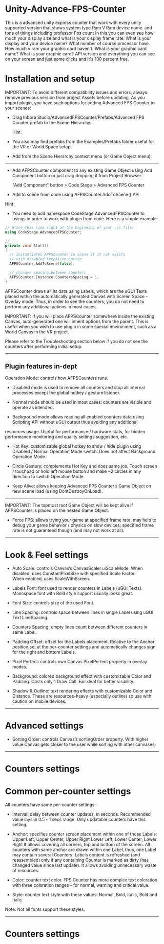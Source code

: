 # Unity-Advance-FPS-Counter
This is a advanced unity express counter that work with every unity supported version that shows system type Ram V Ram device name. and tons of things including professor Fps count In this you can even see how much your display size and what is your display frame rate. What is your display and your device name? What number of course processor have. How much v ram your graphic card haven't. What is your graphic card name? What is your graphic card? API version and everything you can see on your screen and just some clicks and it's 100 percent free.



# Installation and setup
IMPORTANT:
   To avoid different compatibility issues and errors, always remove previous version from project Assets before updating.
   As you import plugin, you have such options for adding Advanced FPS Counter to your scenes:
- Drag Inbora Studio/AdvancedFPSCounter/Prefabs/Advanced FPS Counter prefab to the Scene Hierarchy.

  Hint:

- You also may find prefabs from the Examples/Prefabs folder useful for the VR or World Space setup.

- Add from the Scene Hierarchy context menu (or Game Object menu):

------------------------------------------------------------------------

- Add AFPSCounter component to any existing Game Object using Add Component button or just drag dropping it from
  Project Browser:


  "Add Component" button > Code Stage > Advanced FPS Counter

- Add to scene from code using AFPSCounter.AddToScene() API

Hint:
- You need to add namespace CodeStage.AdvancedFPSCounter to usings in order to work with plugin from code.
  Here is a simple example:

``` cpp
// place this line right at the beginning of your .cs file!
using CodeStage.AdvancedFPSCounter;

// ...
private void Start()
{
  // instantiates AFPSCounter in scene if it not exists
  // with disabled keepAlive option
  AFPSCounter.AddToScene(false);

  // changes spacing between counters
  AFPSCounter.Instance.CountersSpacing = 1;
}
```

AFPSCounter draws all its data using Labels, which are the uGUI Texts placed within the automatically generated Canvas
with Screen Space - Overlay mode.
Thus, in order to see the counters, you do not need to perform any additional actions in most cases.


IMPORTANT:
If you will place AFPSCounter somewhere inside the existing Canvas, auto-generated one will inherit options from the
parent. This is useful when you wish to use plugin in some special environment, such as a World Canvas in the VR project.


Please refer to the Troubleshooting section below if you do not see the counters after performing initial setup.


------------------------------------------------------------------------


## Plugin features in-dept


Operation Mode: controls how AFPSCounters runs.
  - Disabled mode is used to remove all counters and stop all internal
    processes except the global hotkey / gesture listener.
  
  - Normal mode should be used in most cases: counters are visible and
    operate as intended.
  
  - Background mode allows reading all enabled counters data using
    Scripting API without uGUI output thus avoiding any additional

resources usage. Useful for performance / hardware stats, for hidden
performance monitoring and quality settings suggestion, etc.

 - Hot Key: customizable global hotkey to show / hide plugin using
   Disabled / Normal Operation Mode switch. Does not affect Background
   Operation Mode.
   
 - Circle Gesture: complements Hot Key and does same job.
   Touch screen / touchpad or hold left mouse button and make ~2
   circles in any direction to switch Operation Mode.

 - Keep Alive: allows keeping Advanced FPS Counter’s Game Object on new
   scene load (using DontDestroyOnLoad).

------------------------------------------------------------------------

IMPORTANT:
The topmost root Game Object will be kept alive if AFPSCounter is
placed on the nested Game Object.
  - Force FPS: allows trying your game at specified frame rate, may help to
    debug your game behavior / physics on slow devices; specified frame
    rate is not guaranteed though (and may not work at all).

------------------------------------------------------------------------

# Look & Feel settings


- Auto Scale: controls Canvas’s CanvasScaler uiScaleMode.
    When disabled, uses ConstantPixelSize with specified Scale Factor.  
    When enabled, uses ScaleWithScreen.

- Labels Font: font used to render counters in Labels (uGUI Texts).
    Monospace font with Bold style support usually looks great.

- Font Size: controls size of the used Font.

- Line Spacing: controls space between lines in single Label using uGUI Text
    LineSpacing.

- Counters Spacing: empty lines count between different counters in same
    Label.

- Padding Offset: offset for the Labels placement. Relative to the Anchor
    position set at the per-counter settings and automatically changes sign
    for the right and bottom Labels.

- Pixel Perfect: controls own Canvas PixelPerfect property in overlay
    modes.

- Background: colored background effect with customizable Color and
    Padding. Costs only 1 Draw Call. Fair deal for better visibility.

- Shadow & Outline: text rendering effects with customizable Color and
    Distance. These are resources-heavy (especially outline) so use with
    caution on mobile devices.

------------------------------------------------------------------------


# Advanced settings

- Sorting Order: controls Canvas’s sortingOrder property.
   With higher value Canvas gets closer to the user while sorting with
   other canvases.

------------------------------------------------------------------------ 

# Counters settings

# Common per-counter settings

All counters have same per-counter settings:

- Interval: delay between counter updates, in seconds. Recommended
     value lays in 0.5 - 1 secs range. Only updatable counters have this
     setting.

- Anchor: specifies counter screen placement within one of these Labels:
     Upper Left, Upper Center, Upper Right
     Lower Left, Lower Center, Lower Right
     It allows covering all corners, top and bottom of the screen.
     All counters with same anchor are drawn within one Label, thus, one
     Label may contain several Counters. Labels content is refreshed (and
     reassembled) only if any containing Counter is marked as dirty (has
     changed value since last update). It allows avoiding unnecessary waste
     of resources.

- Color: counter text color. FPS Counter has more complex text coloration
     with three coloration ranges - for normal, warning and critical value.

- Style: counter text style with these values:
     Normal, Bold, Italic, Bold and Italic

 Note: Not all fonts support these styles.

------------------------------------------------------------------------


# Counters settings
